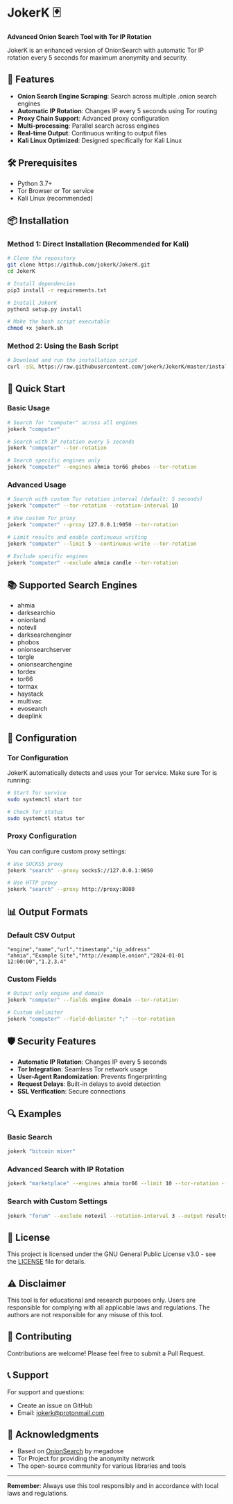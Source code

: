 # JokerK 🃏

**Advanced Onion Search Tool with Tor IP Rotation**

JokerK is an enhanced version of OnionSearch with automatic Tor IP rotation every 5 seconds for maximum anonymity and security.

## 🎯 Features

- **Onion Search Engine Scraping**: Search across multiple .onion search engines
- **Automatic IP Rotation**: Changes IP every 5 seconds using Tor routing
- **Proxy Chain Support**: Advanced proxy configuration
- **Multi-processing**: Parallel search across engines
- **Real-time Output**: Continuous writing to output files
- **Kali Linux Optimized**: Designed specifically for Kali Linux

## 🛠️ Prerequisites

- Python 3.7+
- Tor Browser or Tor service
- Kali Linux (recommended)

## 📦 Installation

### Method 1: Direct Installation (Recommended for Kali)

```bash
# Clone the repository
git clone https://github.com/jokerk/JokerK.git
cd JokerK

# Install dependencies
pip3 install -r requirements.txt

# Install JokerK
python3 setup.py install

# Make the bash script executable
chmod +x jokerk.sh
```

### Method 2: Using the Bash Script

```bash
# Download and run the installation script
curl -sSL https://raw.githubusercontent.com/jokerk/JokerK/master/install.sh | bash
```

## 🚀 Quick Start

### Basic Usage

```bash
# Search for "computer" across all engines
jokerk "computer"

# Search with IP rotation every 5 seconds
jokerk "computer" --tor-rotation

# Search specific engines only
jokerk "computer" --engines ahmia tor66 phobos --tor-rotation
```

### Advanced Usage

```bash
# Search with custom Tor rotation interval (default: 5 seconds)
jokerk "computer" --tor-rotation --rotation-interval 10

# Use custom Tor proxy
jokerk "computer" --proxy 127.0.0.1:9050 --tor-rotation

# Limit results and enable continuous writing
jokerk "computer" --limit 5 --continuous-write --tor-rotation

# Exclude specific engines
jokerk "computer" --exclude ahmia candle --tor-rotation
```

## 📚 Supported Search Engines

- ahmia
- darksearchio
- onionland
- notevil
- darksearchenginer
- phobos
- onionsearchserver
- torgle
- onionsearchengine
- tordex
- tor66
- tormax
- haystack
- multivac
- evosearch
- deeplink

## 🔧 Configuration

### Tor Configuration

JokerK automatically detects and uses your Tor service. Make sure Tor is running:

```bash
# Start Tor service
sudo systemctl start tor

# Check Tor status
sudo systemctl status tor
```

### Proxy Configuration

You can configure custom proxy settings:

```bash
# Use SOCKS5 proxy
jokerk "search" --proxy socks5://127.0.0.1:9050

# Use HTTP proxy
jokerk "search" --proxy http://proxy:8080
```

## 📊 Output Formats

### Default CSV Output

```csv
"engine","name","url","timestamp","ip_address"
"ahmia","Example Site","http://example.onion","2024-01-01 12:00:00","1.2.3.4"
```

### Custom Fields

```bash
# Output only engine and domain
jokerk "computer" --fields engine domain --tor-rotation

# Custom delimiter
jokerk "computer" --field-delimiter ";" --tor-rotation
```

## 🛡️ Security Features

- **Automatic IP Rotation**: Changes IP every 5 seconds
- **Tor Integration**: Seamless Tor network usage
- **User-Agent Randomization**: Prevents fingerprinting
- **Request Delays**: Built-in delays to avoid detection
- **SSL Verification**: Secure connections

## 🔍 Examples

### Basic Search
```bash
jokerk "bitcoin mixer"
```

### Advanced Search with IP Rotation
```bash
jokerk "marketplace" --engines ahmia tor66 --limit 10 --tor-rotation --continuous-write
```

### Search with Custom Settings
```bash
jokerk "forum" --exclude notevil --rotation-interval 3 --output results.csv --tor-rotation
```

## 📝 License

This project is licensed under the GNU General Public License v3.0 - see the [LICENSE](LICENSE) file for details.

## ⚠️ Disclaimer

This tool is for educational and research purposes only. Users are responsible for complying with all applicable laws and regulations. The authors are not responsible for any misuse of this tool.

## 🤝 Contributing

Contributions are welcome! Please feel free to submit a Pull Request.

## 📞 Support

For support and questions:
- Create an issue on GitHub
- Email: jokerk@protonmail.com

## 🙏 Acknowledgments

- Based on [OnionSearch](https://github.com/megadose/OnionSearch) by megadose
- Tor Project for providing the anonymity network
- The open-source community for various libraries and tools

---

**Remember**: Always use this tool responsibly and in accordance with local laws and regulations. 